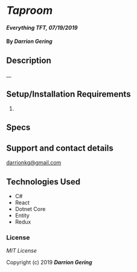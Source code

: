 # _Taproom_

#### _Everything TFT, 07/19/2019_

#### By _**Darrion Gering**_

## Description
__

## Setup/Installation Requirements

1. 


## Specs

## Support and contact details

darrionkg@gmail.com

## Technologies Used

* C#
* React
* Dotnet Core
* Entity
* Redux

### License

*MIT License*

Copyright (c) 2019 **_Darrion Gering_**